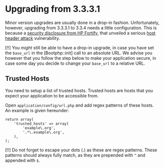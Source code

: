 # Upgrading from 3.3.3.1

Minor version upgrades are usually done in a drop-in fashion. Unfortunately, however, upgrading from 3.3.3.1 to 3.3.4 needs a little configuration. This is because a [security disclosure from HP Fortify](https://github.com/kohana/kohana/issues/74), that unveiled a serious [host header attack](https://github.com/kohana/core/issues/613) vulnerability.

[!!] You *might* still be able to have a drop-in upgrade, in case you have set the `base_url` in the [Bootphp::init] call to an absolute URL. We advise you however that you follow the step below to make your application secure, in case some day you decide to change your `base_url` to a relative URL.

## Trusted Hosts

You need to setup a list of trusted hosts. Trusted hosts are hosts that you expect your application to be accessible from.

Open `application/config/url.php` and add regex patterns of these hosts. An example is given hereunder:

~~~
return array(
	'trusted_hosts' => array(
		'example\.org',
		'.*\.example\.org',
	),
);
~~~

[!!] Do not forget to escape your dots (.) as these are regex patterns. These patterns should always fully match, as they are prepended with `^` and appended with `$`.

